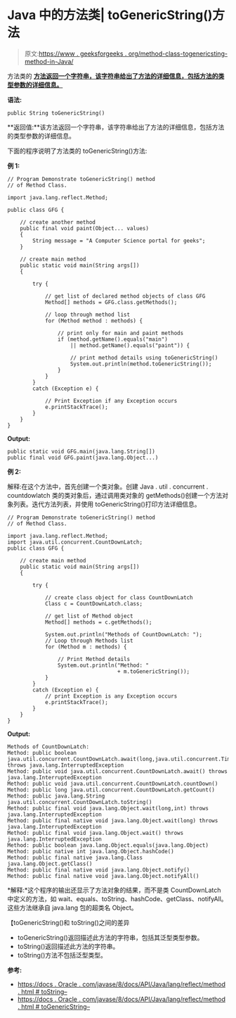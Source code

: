# Java 中的方法类| toGenericString()方法

> 原文:[https://www . geeksforgeeks . org/method-class-togenericsting-method-in-Java/](https://www.geeksforgeeks.org/method-class-togenericstring-method-in-java/)

方法类的 **[方法返回一个字符串，该字符串给出了方法的详细信息，包括方法的类型参数的详细信息。](https://www.geeksforgeeks.org/reflection-in-java/)**

**语法:**

```
public String toGenericString()
```

**返回值:**该方法返回一个字符串，该字符串给出了方法的详细信息，包括方法的类型参数的详细信息。

下面的程序说明了方法类的 toGenericString()方法:

**例 1:**

```
// Program Demonstrate toGenericString() method
// of Method Class.

import java.lang.reflect.Method;

public class GFG {

    // create another method
    public final void paint(Object... values)
    {
        String message = "A Computer Science portal for geeks";
    }

    // create main method
    public static void main(String args[])
    {

        try {

            // get list of declared method objects of class GFG
            Method[] methods = GFG.class.getMethods();

            // loop through method list
            for (Method method : methods) {

                // print only for main and paint methods
                if (method.getName().equals("main")
                    || method.getName().equals("paint")) {

                    // print method details using toGenericString()
                    System.out.println(method.toGenericString());
                }
            }
        }
        catch (Exception e) {

            // Print Exception if any Exception occurs
            e.printStackTrace();
        }
    }
}
```

**Output:**

```
public static void GFG.main(java.lang.String[])
public final void GFG.paint(java.lang.Object...)

```

**例 2:**

解释:在这个方法中，首先创建一个类对象。创建 Java . util . concurrent . countdowlatch 类的类对象后，通过调用类对象的 getMethods()创建一个方法对象列表。迭代方法列表，并使用 toGenericString()打印方法详细信息。

```
// Program Demonstrate toGenericString() method
// of Method Class.

import java.lang.reflect.Method;
import java.util.concurrent.CountDownLatch;
public class GFG {

    // create main method
    public static void main(String args[])
    {

        try {

            // create class object for class CountDownLatch
            Class c = CountDownLatch.class;

            // get list of Method object
            Method[] methods = c.getMethods();

            System.out.println("Methods of CountDownLatch: ");
            // Loop through Methods list
            for (Method m : methods) {

                // Print Method details
                System.out.println("Method: "
                                   + m.toGenericString());
            }
        }
        catch (Exception e) {
            // print Exception is any Exception occurs
            e.printStackTrace();
        }
    }
}
```

**Output:**

```
Methods of CountDownLatch: 
Method: public boolean java.util.concurrent.CountDownLatch.await(long,java.util.concurrent.TimeUnit) throws java.lang.InterruptedException
Method: public void java.util.concurrent.CountDownLatch.await() throws java.lang.InterruptedException
Method: public void java.util.concurrent.CountDownLatch.countDown()
Method: public long java.util.concurrent.CountDownLatch.getCount()
Method: public java.lang.String java.util.concurrent.CountDownLatch.toString()
Method: public final void java.lang.Object.wait(long,int) throws java.lang.InterruptedException
Method: public final native void java.lang.Object.wait(long) throws java.lang.InterruptedException
Method: public final void java.lang.Object.wait() throws java.lang.InterruptedException
Method: public boolean java.lang.Object.equals(java.lang.Object)
Method: public native int java.lang.Object.hashCode()
Method: public final native java.lang.Class java.lang.Object.getClass()
Method: public final native void java.lang.Object.notify()
Method: public final native void java.lang.Object.notifyAll()

```

*解释:*这个程序的输出还显示了方法对象的结果，而不是类 CountDownLatch 中定义的方法，如 wait、equals、toString、hashCode、getClass、notifyAll。这些方法继承自 java.lang 包的超类名 Object。

【toGenericString()和 toString()之间的差异

*   toGenericString()返回描述此方法的字符串，包括其泛型类型参数。
*   toString()返回描述此方法的字符串。
*   toString()方法不包括泛型类型。

**参考:**

*   [https://docs . Oracle . com/javase/8/docs/API/Java/lang/reflect/method . html # toString–](https://docs.oracle.com/javase/8/docs/api/java/lang/reflect/Method.html#toString--)
*   [https://docs . Oracle . com/javase/8/docs/API/Java/lang/reflect/method . html # toGenericString–](https://docs.oracle.com/javase/8/docs/api/java/lang/reflect/Method.html#toGenericString--)